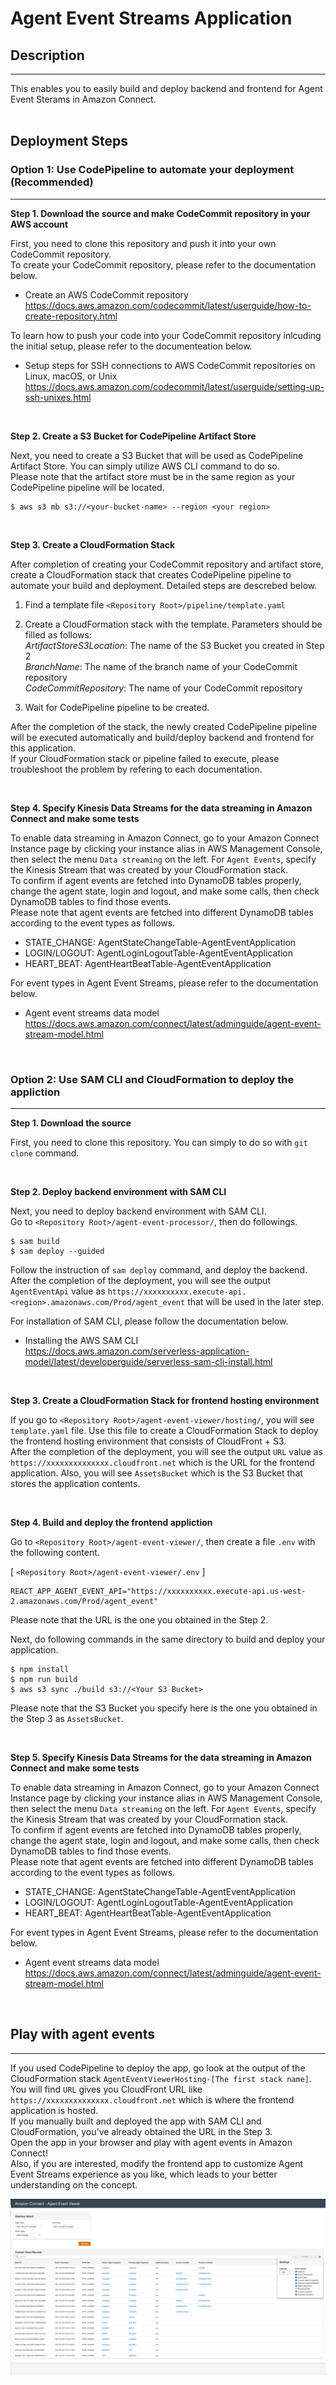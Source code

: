 # Agent Event Streams Application

## Description
------------
This enables you to easily build and deploy backend and frontend for Agent Event Sterams in Amazon Connect. <br><br> 


## Deployment Steps

### Option 1: Use CodePipeline to automate your deployment (Recommended)
------------
**Step 1. Download the source and make CodeCommit repository in your AWS account**<br>

First, you need to clone this repository and push it into your own CodeCommit repository. <br>
To create your CodeCommit repository, please refer to the documentation below.

- Create an AWS CodeCommit repository<br>
https://docs.aws.amazon.com/codecommit/latest/userguide/how-to-create-repository.html

To learn how to push your code into your CodeCommit repository inlcuding the initial setup, please refer to the documenteation below.

- Setup steps for SSH connections to AWS CodeCommit repositories on Linux, macOS, or Unix<br> 
https://docs.aws.amazon.com/codecommit/latest/userguide/setting-up-ssh-unixes.html

<br>

**Step 2. Create a S3 Bucket for CodePipeline Artifact Store**<br>

Next, you need to create a S3 Bucket that will be used as CodePipeline Artifact Store. You can simply utilize AWS CLI command to do so. <br>
Please note that the artifact store must be in the same region as your CodePipeline pipeline will be located. 

```
$ aws s3 mb s3://<your-bucket-name> --region <your region>
```

<br>

**Step 3. Create a CloudFormation Stack**<br>

After completion of creating your CodeCommit repository and artifact store, create a CloudFormation stack that creates CodePipeline pipeline to automate your build and deployment. Detailed steps are descrebed below. <br>

1. Find a template file ```<Repository Root>/pipeline/template.yaml```
2. Create a CloudFormation stack with the template. Parameters should be filled as follows:<br>
<i>ArtifactStoreS3Location</i>: The name of the S3 Bucket you created in Step 2<br>
<i>BranchName</i>: The name of the branch name of your CodeCommit repository<br>
<i>CodeCommitRepository</i>: The name of your CodeCommit repository<br>

3. Wait for CodePipeline pipeline to be created. 

After the completion of the stack, the newly created CodePipeline pipeline will be executed automatically and build/deploy backend and frontend for this application. <br>
If your CloudFormation stack or pipeline failed to execute, please troubleshoot the problem by refering to each documentation. 

<br>

**Step 4. Specify Kinesis Data Streams for the data streaming in Amazon Connect and make some tests**<br>

To enable data streaming in Amazon Connect, go to your Amazon Connect Instance page by clicking your instance alias in AWS Management Console, then select the menu ```Data streaming``` on the left. For ```Agent Events```, specify the Kinesis Stream that was created by your CloudFormation stack. <br>
To confirm if agent events are fetched into DynamoDB tables properly, change the agent state, login and logout, and make some calls, then check DynamoDB tables to find those events. <br>
Please note that agent events are fetched into different DynamoDB tables according to the event types as follows.<br>
* STATE_CHANGE: AgentStateChangeTable-AgentEventApplication
* LOGIN/LOGOUT: AgentLoginLogoutTable-AgentEventApplication
* HEART_BEAT: AgentHeartBeatTable-AgentEventApplication

For event types in Agent Event Streams, please refer to the documentation below.

- Agent event streams data model<br>
https://docs.aws.amazon.com/connect/latest/adminguide/agent-event-stream-model.html

<br>

### Option 2: Use SAM CLI and CloudFormation to deploy the appliction
------------
**Step 1. Download the source**<br>

First, you need to clone this repository. You can simply to do so with ```git clone``` command. 

<br>

**Step 2. Deploy backend environment with SAM CLI**<br>

Next, you need to deploy backend environment with SAM CLI. <br>
Go to ```<Repository Root>/agent-event-processor/```, then do followings.

```
$ sam build
$ sam deploy --guided
```

Follow the instruction of ```sam deploy``` command, and deploy the backend. <br>
After the completion of the deployment, you will see the output ```AgentEventApi``` value as ```https://xxxxxxxxxx.execute-api.<region>.amazonaws.com/Prod/agent_event``` that will be used in the later step.

For installation of SAM CLI, please follow the documentation below.

* Installing the AWS SAM CLI<br>
https://docs.aws.amazon.com/serverless-application-model/latest/developerguide/serverless-sam-cli-install.html

<br>

**Step 3. Create a CloudFormation Stack for frontend hosting environment**<br>

If you go to ```<Repository Root>/agent-event-viewer/hosting/```, you will see ```template.yaml``` file. Use this file to create a CloudFormation Stack to deploy the frontend hosting environment that consists of CloudFront + S3. <br>
After the completion of the deployment, you will see the output ```URL``` value as ```https://xxxxxxxxxxxxxx.cloudfront.net``` which is the URL for the frontend application. Also, you will see ```AssetsBucket``` which is the S3 Bucket that stores the application contents.

<br>

**Step 4. Build and deploy the frontend appliction**<br>

Go to ```<Repository Root>/agent-event-viewer/```, then create a file ```.env``` with the following content.

[ ```<Repository Root>/agent-event-viewer/.env``` ]
```
REACT_APP_AGENT_EVENT_API="https://xxxxxxxxxx.execute-api.us-west-2.amazonaws.com/Prod/agent_event"
```

Please note that the URL is the one you obtained in the Step 2. <br>

Next, do following commands in the same directory to build and deploy your application. 

```
$ npm install
$ npm run build
$ aws s3 sync ./build s3://<Your S3 Bucket>
```

Please note that the S3 Bucket you specify here is the one you obtained in the Step 3 as ```AssetsBucket```. 

<br>

**Step 5. Specify Kinesis Data Streams for the data streaming in Amazon Connect and make some tests**<br>

To enable data streaming in Amazon Connect, go to your Amazon Connect Instance page by clicking your instance alias in AWS Management Console, then select the menu ```Data streaming``` on the left. For ```Agent Events```, specify the Kinesis Stream that was created by your CloudFormation stack. <br>
To confirm if agent events are fetched into DynamoDB tables properly, change the agent state, login and logout, and make some calls, then check DynamoDB tables to find those events. <br>
Please note that agent events are fetched into different DynamoDB tables according to the event types as follows.<br>
* STATE_CHANGE: AgentStateChangeTable-AgentEventApplication
* LOGIN/LOGOUT: AgentLoginLogoutTable-AgentEventApplication
* HEART_BEAT: AgentHeartBeatTable-AgentEventApplication

For event types in Agent Event Streams, please refer to the documentation below.

- Agent event streams data model<br>
https://docs.aws.amazon.com/connect/latest/adminguide/agent-event-stream-model.html

<br>


## Play with agent events
------------
If you used CodePipeline to deploy the app, go look at the output of the CloudFormation stack ```AgentEventViewerHosting-[The first stack name]```. You will find ```URL``` gives you CloudFront URL like ```https://xxxxxxxxxxxxxx.cloudfront.net``` which is where the frontend application is hosted. <br>
If you manually built and deployed the app with SAM CLI and CloudFormation, you've already obtained the URL in the Step 3. <br>
Open the app in your browser and play with agent events in Amazon Connect!<br>
Also, if you are interested, modify the frontend app to customize Agent Event Streams experience as you like, which leads to your better understanding on the concept. 

![AgentEventViewer_1](docs/AgentEventViewer_1.png)